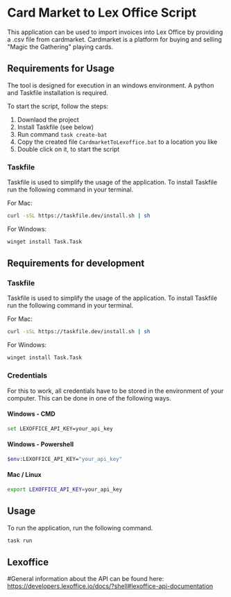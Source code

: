 # Card Market to Lex Office Script

This application can be used to import invoices into Lex Office by providing a .csv file from cardmarket. Cardmarket is a platform for buying and selling "Magic the Gathering" playing cards.

## Requirements for Usage

The tool is designed for execution in an windows environment. A python and Taskfile installation is required.

To start the script, follow the steps:

1. Downlaod the project
2. Install Taskfile (see below)
3. Run command `task create-bat`
4. Copy the created file `CardmarketToLexoffice.bat` to a location you like
5. Double click on it, to start the script

### Taskfile

Taskfile is used to simplify the usage of the application. To install Taskfile run the following command in your terminal.

For Mac:

```bash
curl -sSL https://taskfile.dev/install.sh | sh
```

For Windows:
```bash
winget install Task.Task
```

## Requirements for development

### Taskfile

Taskfile is used to simplify the usage of the application. To install Taskfile run the following command in your terminal.

For Mac:

```bash
curl -sSL https://taskfile.dev/install.sh | sh
```

For Windows:
```bash
winget install Task.Task
```

### Credentials

For this to work, all credentials have to be stored in the environment of your computer. This can be done in one of the following ways.

#### Windows - CMD

```bash
set LEXOFFICE_API_KEY=your_api_key
```

#### Windows - Powershell

```bash
$env:LEXOFFICE_API_KEY="your_api_key"
```

#### Mac / Linux

```bash
export LEXOFFICE_API_KEY=your_api_key
```

## Usage

To run the application, run the following command.

```bash
task run
```

## Lexoffice

#General information about the API can be found here: https://developers.lexoffice.io/docs/?shell#lexoffice-api-documentation